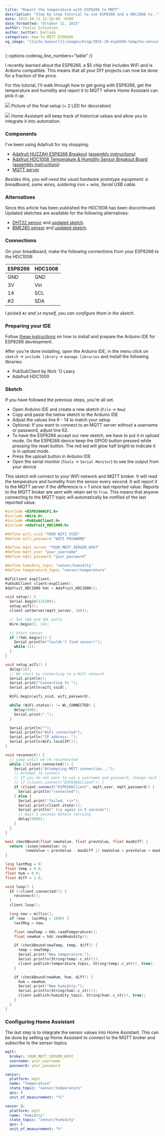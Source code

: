```yaml
---
title: "Report the temperature with ESP8266 to MQTT"
description: "Step by step tutorial to use ESP8266 and a HDC1008 to ."
date: 2015-10-11 12:10:00 -0700
date_formatted: "October 11, 2015"
author: Paulus Schoutsen
author_twitter: balloob
categories: How-To MQTT ESP8266
og_image: "{{site.baseurl}}/images/blog/2015-10-esp8266-temp/ha-sensor.png"
---
```


{::options coderay_line_numbers="table" /}

I recently learned about the ESP8266, a $5 chip that includes WiFi and is Arduino compatible. This means that all your DIY projects can now be done for a fraction of the price.

For this tutorial, I'll walk through how to get going with ESP8266, get the temperature and humidity and report it to MQTT where Home Assistant can pick it up.

<p class='img'>
<img src='/images/blog/2015-10-esp8266-temp/setup.png' />
Picture of the final setup (+ 2 LED for decoration)
</p>

<p class='img'>
<img src='/images/blog/2015-10-esp8266-temp/ha-sensor.png' />
Home Assistant will keep track of historical values and allow you to integrate it into automation.
</p>

<!--more-->

### Components

I've been using Adafruit for my shopping:

 - [Adafruit HUZZAH ESP8266 Breakout](http://www.adafruit.com/product/2471) ([assembly instructions](https://learn.adafruit.com/adafruit-huzzah-esp8266-breakout/assembly))
 - [Adafruit HDC1008 Temperature & Humidity Sensor Breakout Board](http://www.adafruit.com/product/2635) ([assembly instructions](https://learn.adafruit.com/adafruit-hdc1008-temperature-and-humidity-sensor-breakout/assembly))
 - [MQTT server](/integrations/mqtt/#picking-a-broker)

_Besides this, you will need the usual hardware prototype equipment: a breadboard, some wires, soldering iron + wire, Serial USB cable._

### Alternatives

Since this article has been published the HDC1008 has been discontinued. Updated sketches are available for the following alternatives:

 - [DHT22 sensor](https://www.adafruit.com/product/385) and [updated sketch](https://gist.github.com/balloob/1176b6d87c2816bd07919ce6e29a19e9).
 - [BME280 sensor](https://www.adafruit.com/product/2652) and [updated sketch](https://gist.github.com/mtl010957/9ee85fb404f65e15c440b08c659c0419).

### Connections

On your breadboard, make the following connections from your ESP8266 to the HDC1008:

| ESP8266 | HDC1008 |
| ------- | ------- |
| GND | GND
| 3V | Vin
| 14 | SCL
| #2 | SDA

_I picked `#2` and `14` myself, you can configure them in the sketch._

### Preparing your IDE

Follow [these instructions](https://github.com/esp8266/Arduino#installing-with-boards-manager) on how to install and prepare the Arduino IDE for ESP8266 development.

After you're done installing, open the Arduino IDE, in the menu click on `sketch` -> `include library` -> `manage libraries` and install the following libraries:

- PubSubClient by Nick 'O Leary
- Adafruit HDC1000

### Sketch

If you have followed the previous steps, you're all set.

 - Open Arduino IDE and create a new sketch (`File` -> `New`)
 - Copy and paste the below sketch to the Arduino IDE
 - Adjust the values line 6 - 14 to match your setup
 - Optional: If you want to connect to an MQTT server without a username or password, adjust line 62.
 - To have the ESP8266 accept our new sketch, we have to put it in upload mode. On the ESP8266 device keep the GPIO0 button pressed while pressing the reset button. The red led will glow half bright to indicate it is in upload mode.
 - Press the upload button in Arduino IDE
 - Open the serial monitor (`Tools` -> `Serial Monitor`) to see the output from your device

This sketch will connect to your WiFi network and MQTT broker. It will read the temperature and humidity from the sensor every second. It will report it to the MQTT server if the difference is > 1 since last reported value. Reports to the MQTT broker are sent with retain set to `True`. This means that anyone connecting to the MQTT topic will automatically be notified of the last reported value.

```cpp
#include <ESP8266WiFi.h>
#include <Wire.h>
#include <PubSubClient.h>
#include <Adafruit_HDC1000.h>

#define wifi_ssid "YOUR WIFI SSID"
#define wifi_password "WIFI PASSWORD"

#define mqtt_server "YOUR_MQTT_SERVER_HOST"
#define mqtt_user "your_username"
#define mqtt_password "your_password"

#define humidity_topic "sensor/humidity"
#define temperature_topic "sensor/temperature"

WiFiClient espClient;
PubSubClient client(espClient);
Adafruit_HDC1000 hdc = Adafruit_HDC1000();

void setup() {
  Serial.begin(115200);
  setup_wifi();
  client.setServer(mqtt_server, 1883);

  // Set SDA and SDL ports
  Wire.begin(2, 14);

  // Start sensor
  if (!hdc.begin()) {
    Serial.println("Couldn't find sensor!");
    while (1);
  }
}

void setup_wifi() {
  delay(10);
  // We start by connecting to a WiFi network
  Serial.println();
  Serial.print("Connecting to ");
  Serial.println(wifi_ssid);

  WiFi.begin(wifi_ssid, wifi_password);

  while (WiFi.status() != WL_CONNECTED) {
    delay(500);
    Serial.print(".");
  }

  Serial.println("");
  Serial.println("WiFi connected");
  Serial.println("IP address: ");
  Serial.println(WiFi.localIP());
}

void reconnect() {
  // Loop until we're reconnected
  while (!client.connected()) {
    Serial.print("Attempting MQTT connection...");
    // Attempt to connect
    // If you do not want to use a username and password, change next line to
    // if (client.connect("ESP8266Client")) {
    if (client.connect("ESP8266Client", mqtt_user, mqtt_password)) {
      Serial.println("connected");
    } else {
      Serial.print("failed, rc=");
      Serial.print(client.state());
      Serial.println(" try again in 5 seconds");
      // Wait 5 seconds before retrying
      delay(5000);
    }
  }
}

bool checkBound(float newValue, float prevValue, float maxDiff) {
  return !isnan(newValue) &&
         (newValue < prevValue - maxDiff || newValue > prevValue + maxDiff);
}

long lastMsg = 0;
float temp = 0.0;
float hum = 0.0;
float diff = 1.0;

void loop() {
  if (!client.connected()) {
    reconnect();
  }
  client.loop();

  long now = millis();
  if (now - lastMsg > 1000) {
    lastMsg = now;

    float newTemp = hdc.readTemperature();
    float newHum = hdc.readHumidity();

    if (checkBound(newTemp, temp, diff)) {
      temp = newTemp;
      Serial.print("New temperature:");
      Serial.println(String(temp).c_str());
      client.publish(temperature_topic, String(temp).c_str(), true);
    }

    if (checkBound(newHum, hum, diff)) {
      hum = newHum;
      Serial.print("New humidity:");
      Serial.println(String(hum).c_str());
      client.publish(humidity_topic, String(hum).c_str(), true);
    }
  }
}
```

### Configuring Home Assistant

The last step is to integrate the sensor values into Home Assistant. This can be done by setting up Home Assistant to connect to the MQTT broker and subscribe to the sensor topics.

```yaml
mqtt:
  broker: YOUR_MQTT_SERVER_HOST
  username: your_username
  password: your_password

sensor:
  platform: mqtt
  name: "Temperature"
  state_topic: "sensor/temperature"
  qos: 0
  unit_of_measurement: "ºC"

sensor 2:
  platform: mqtt
  name: "Humidity"
  state_topic: "sensor/humidity"
  qos: 0
  unit_of_measurement: "%"
```

